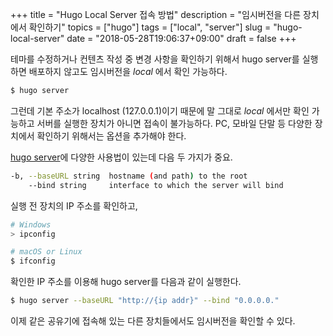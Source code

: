 +++
title = "Hugo Local Server 접속 방법"
description = "임시버전을 다른 장치에서 확인하기"
topics = ["hugo"]
tags = ["local", "server"]
slug = "hugo-local-server"
date = "2018-05-28T19:06:37+09:00"
draft = false
+++

테마를 수정하거나 컨텐츠 작성 중 변경 사항을 확인하기 위해서 hugo server를 실행하면 배포하지 않고도 임시버전을 *local* 에서 확인 가능하다.

```bash
$ hugo server
```

그런데 기본 주소가 localhost (127.0.0.1)이기 때문에 말 그대로 *local* 에서만 확인 가능하고 서버를 실행한 장치가 아니면 접속이 불가능하다. PC, 모바일 단말 등 다양한 장치에서 확인하기 위해서는 옵션을 추가해야 한다.

[hugo server](https://gohugo.io/commands/hugo_server/)에 다양한 사용법이 있는데 다음 두 가지가 중요.

```bash
-b, --baseURL string  hostname (and path) to the root
    --bind string     interface to which the server will bind
```

실행 전 장치의 IP 주소를 확인하고,

```bash
# Windows
> ipconfig

# macOS or Linux
$ ifconfig
```

확인한 IP 주소를 이용해 hugo server를 다음과 같이 실행한다.

```bash
$ hugo server --baseURL "http://{ip addr}" --bind "0.0.0.0."
```

이제 같은 공유기에 접속해 있는 다른 장치들에서도 임시버전을 확인할 수 있다. 